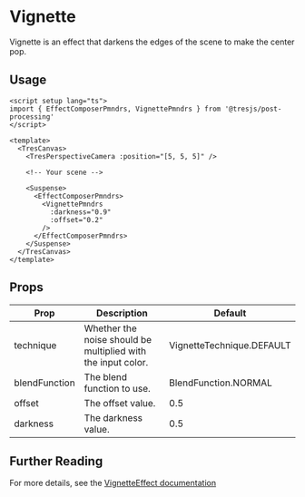 # Vignette

<DocsDemo>
  <VignetteDemo />
</DocsDemo>

Vignette is an effect that darkens the edges of the scene to make the center pop.

## Usage

```vue{2,11-18}
<script setup lang="ts">
import { EffectComposerPmndrs, VignettePmndrs } from '@tresjs/post-processing'
</script>

<template>
  <TresCanvas>
    <TresPerspectiveCamera :position="[5, 5, 5]" />

    <!-- Your scene -->

    <Suspense>
      <EffectComposerPmndrs>
        <VignettePmndrs
          :darkness="0.9"
          :offset="0.2"
        />
      </EffectComposerPmndrs>
    </Suspense>
  </TresCanvas>
</template>
```

## Props

| Prop          | Description                                                  | Default                    |
| ------------- | ------------------------------------------------------------ | -------------------------- |
| technique     | Whether the noise should be multiplied with the input color. | VignetteTechnique.DEFAULT |
| blendFunction | The blend function to use.                                   | BlendFunction.NORMAL       |
| offset        | The offset value.                                            | 0.5                        |
| darkness      | The darkness value.                                          | 0.5                        |

## Further Reading
For more details, see the [VignetteEffect documentation](https://pmndrs.github.io/postprocessing/public/docs/class/src/effects/VignetteEffect.js~VignetteEffect.html)
